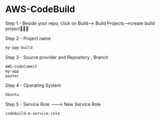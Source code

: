 # AWS-CodeBuild

Step 1 - Beside your repo, click on Build--> Build Projects-->create build project👩🏾‍🔧

Step 2 - Project name

```sh
my-app-build
```

Step 3 - Source provider and Repository , Branch

```sh
AWS-CodeCommit
my-app
master
```

Step 4 -  Operating System

```sh
Ubuntu
```

Step 5 -  Service Role  --->  New Service Role

```sh
codebuild-m-service-role
```
